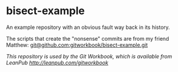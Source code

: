bisect-example
==============

An example repository with an obvious fault way back in its history.

The scripts that create the "nonsense" commits are from my friend Matthew: [git@github.com:gitworkbook/bisect-example.git](git@github.com:gitworkbook/bisect-example.git)

_This repository is used by the Git Workbook, which is available from LeanPub http://leanpub.com/gitworkbook_

